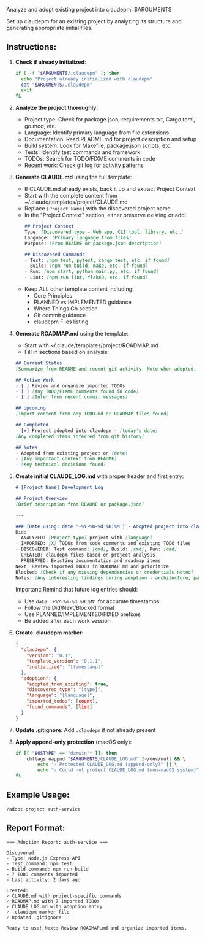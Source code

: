 Analyze and adopt existing project into claudepm: $ARGUMENTS

Set up claudepm for an existing project by analyzing its structure and generating appropriate initial files.

## Instructions:

1. **Check if already initialized**:
   ```bash
   if [ -f "$ARGUMENTS/.claudepm" ]; then
     echo "Project already initialized with claudepm"
     cat "$ARGUMENTS/.claudepm"
     exit
   fi
   ```

2. **Analyze the project thoroughly**:
   - Project type: Check for package.json, requirements.txt, Cargo.toml, go.mod, etc.
   - Language: Identify primary language from file extensions
   - Documentation: Read README.md for project description and setup
   - Build system: Look for Makefile, package.json scripts, etc.
   - Tests: Identify test commands and framework
   - TODOs: Search for TODO/FIXME comments in code
   - Recent work: Check git log for activity patterns

3. **Generate CLAUDE.md** using the full template:
   - If CLAUDE.md already exists, back it up and extract Project Context
   - Start with the complete content from ~/.claude/templates/project/CLAUDE.md
   - Replace `[Project Name]` with the discovered project name
   - In the "Project Context" section, either preserve existing or add:
     ```markdown
     ## Project Context
     Type: [Discovered type - Web app, CLI tool, library, etc.]
     Language: [Primary language from files]
     Purpose: [From README or package.json description]
     
     ## Discovered Commands
     - Test: [npm test, pytest, cargo test, etc. if found]
     - Build: [npm run build, make, etc. if found]
     - Run: [npm start, python main.py, etc. if found]
     - Lint: [npm run lint, flake8, etc. if found]
     ```
   - Keep ALL other template content including:
     - Core Principles
     - PLANNED vs IMPLEMENTED guidance
     - Where Things Go section
     - Git commit guidance
     - claudepm Files listing

4. **Generate ROADMAP.md** using the template:
   - Start with ~/.claude/templates/project/ROADMAP.md
   - Fill in sections based on analysis:
   
   ```markdown
   ## Current Status
   [Summarize from README and recent git activity. Note when adopted, last commit date, general state]
   
   ## Active Work
   - [ ] Review and organize imported TODOs
   - [ ] [Any TODO/FIXME comments found in code]
   - [ ] [Infer from recent commit messages]
   
   ## Upcoming
   [Import content from any TODO.md or ROADMAP files found]
   
   ## Completed
   - [x] Project adopted into claudepm - [today's date]
   [Any completed items inferred from git history]
   
   ## Notes
   - Adopted from existing project on [date]
   - [Any important context from README]
   - [Key technical decisions found]
   ```

5. **Create initial CLAUDE_LOG.md** with proper header and first entry:
   ```markdown
   # [Project Name] Development Log
   
   ## Project Overview
   [Brief description from README or package.json]
   
   ---
   
   ### [Date using: date '+%Y-%m-%d %H:%M'] - Adopted project into claudepm
   Did:
   - ANALYZED: [Project type] project with [language]
   - IMPORTED: [X] TODOs from code comments and existing TODO files
   - DISCOVERED: Test command: [cmd], Build: [cmd], Run: [cmd]
   - CREATED: claudepm files based on project analysis
   - PRESERVED: Existing documentation and roadmap items
   Next: Review imported TODOs in ROADMAP.md and prioritize
   Blocked: [Check if any missing dependencies or credentials noted]
   Notes: [Any interesting findings during adoption - architecture, patterns, concerns]
   ```
   
   Important: Remind that future log entries should:
   - Use `date '+%Y-%m-%d %H:%M'` for accurate timestamps
   - Follow the Did/Next/Blocked format
   - Use PLANNED/IMPLEMENTED/FIXED prefixes
   - Be added after each work session

6. **Create .claudepm marker**:
   ```json
   {
     "claudepm": {
       "version": "0.1",
       "template_version": "0.1.1",
       "initialized": "[timestamp]"
     },
     "adoption": {
       "adopted_from_existing": true,
       "discovered_type": "[type]",
       "language": "[language]",
       "imported_todos": [count],
       "found_commands": [list]
     }
   }
   ```

7. **Update .gitignore**:
   Add `.claudepm` if not already present

8. **Apply append-only protection** (macOS only):
   ```bash
   if [[ "$OSTYPE" == "darwin"* ]]; then
       chflags uappnd "$ARGUMENTS/CLAUDE_LOG.md" 2>/dev/null && \
           echo "✓ Protected CLAUDE_LOG.md (append-only)" || \
           echo "⚠ Could not protect CLAUDE_LOG.md (non-macOS system)"
   fi
   ```

## Example Usage:
```
/adopt-project auth-service
```

## Report Format:
```
=== Adoption Report: auth-service ===

Discovered:
- Type: Node.js Express API
- Test command: npm test
- Build command: npm run build
- 7 TODO comments imported
- Last activity: 2 days ago

Created:
✓ CLAUDE.md with project-specific commands
✓ ROADMAP.md with 7 imported TODOs
✓ CLAUDE_LOG.md with adoption entry
✓ .claudepm marker file
✓ Updated .gitignore

Ready to use! Next: Review ROADMAP.md and organize imported items.
```